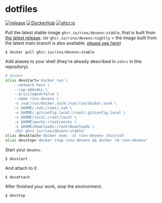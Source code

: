 # dotfiles

[![release](https://img.shields.io/github/v/release/rinx/dotfiles?style=flat-square)](https://github.com/rinx/dotfiles/releases)
[![DockerHub](https://img.shields.io/docker/pulls/rinx/devenv?label=rinx%2Fdevenv&logo=docker&style=flat-square)](https://hub.docker.com/r/rinx/devenv)
[![ghcr.io](https://img.shields.io/badge/ghcr.io-rinx%2Fdevenv-brightgreen?logo=docker&style=flat-square)](https://github.com/users/rinx/packages/container/package/devenv)

Pull the latest stable image `ghcr.io/rinx/devenv:stable`, that is built from [the latest release](https://github.com/rinx/dotfiles/releases).
(or `ghcr.io/rinx/devenv:nightly` = the image built from the latest main branch is also available.
[please see here](https://github.com/users/rinx/packages/container/package/devenv))

    $ docker pull ghcr.io/rinx/devenv:stable

Add aliases to your shell (they're already described in `zshrc` in this repository).

```sh
# docker
alias devstart='docker run \
    --network host \
    --cap-add=ALL \
    --privileged=false \
    --name rinx-devenv \
    -v /var/run/docker.sock:/var/run/docker.sock \
    -v $HOME/.ssh:/root/.ssh \
    -v $HOME/.gitconfig.local:/root/.gitconfig.local \
    -v $HOME/local:/root/local \
    -v $HOME/works:/root/works \
    -v $HOME/Downloads:/root/Downloads \
    -dit ghcr.io/rinx/devenv:stable'
alias devattach='docker exec -it rinx-devenv /bin/zsh'
alias devstop='docker stop rinx-devenv && docker rm rinx-devenv'
```

Start your `devenv`.

    $ devstart

And attach to it.

    $ devattach

After finished your work, stop the environment.

    $ devstop
